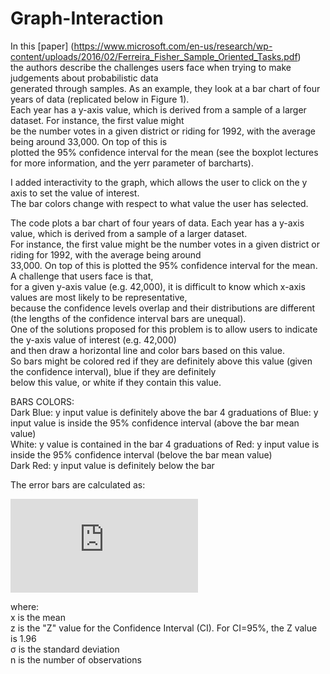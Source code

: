 # Graph-Interaction

In this [paper] (https://www.microsoft.com/en-us/research/wp-content/uploads/2016/02/Ferreira_Fisher_Sample_Oriented_Tasks.pdf)  
the authors describe the challenges users face when trying to make judgements about probabilistic data  
generated through samples. As an example, they look at a bar chart of four years of data (replicated below in Figure 1).  
Each year has a y-axis value, which is derived from a sample of a larger dataset. For instance, the first value might  
be the number votes in a given district or riding for 1992, with the average being around 33,000. On top of this is  
plotted the 95% confidence interval for the mean (see the boxplot lectures for more information, and the yerr parameter of barcharts).  
  
I added interactivity to the graph, which allows the user to click on the y axis to set the value of interest.  
The bar colors change with respect to what value the user has selected.  
  
The code plots a bar chart of four years of data. Each year has a y-axis value, which is derived from a sample of a larger dataset.  
For instance, the first value might be the number votes in a given district or riding for 1992, with the average being around  
33,000. On top of this is plotted the 95% confidence interval for the mean. A challenge that users face is that,  
for a given y-axis value (e.g. 42,000), it is difficult to know which x-axis values are most likely to be representative,  
because the confidence levels overlap and their distributions are different (the lengths of the confidence interval bars are unequal).  
One of the solutions proposed for this problem is to allow users to indicate the y-axis value of interest (e.g. 42,000)  
and then draw a horizontal line and color bars based on this value.  
So bars might be colored red if they are definitely above this value (given the confidence interval), blue if they are definitely  
below this value, or white if they contain this value.  


BARS COLORS:  
Dark Blue: y input value is definitely above the bar
4 graduations of Blue: y input value is inside the 95% confidence interval (above the bar mean value)  
White: y value is contained in the bar
4 graduations of Red: y input value is inside the 95% confidence interval (belove the bar mean value)  
Dark Red: y input value is definitely below the bar 

The error bars are calculated as:

![equation](http://latex.codecogs.com/gif.latex?%5Cbar%7Bx%7D%20%5Cpm%20z%20%5Cast%20%5Cfrac%7B%5Csigma%20%7D%7B%5Csqrt%7Bn%7D%7D)

where:  
x is the mean  
z is the "Z" value for the Confidence Interval (CI). For CI=95%, the Z value is 1.96  
&sigma; is the standard deviation  
n is the number of observations  

